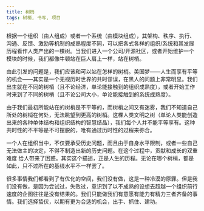 ```yaml
---
title: 树梢
tags: 树梢, 书写, 项目
---
```



根据一个组织（由人组成）或者一个系统（由模块组成），其架构、秩序、执行、沟通、反馈、激励等机制的成熟程度不同，可以把各式各样的组织/系统和其发展历程看作人类产出的一棵树。当我们进入一个公司/开源社区，或者开始维护一个模块的时候，我们都像牛顿站在巨人肩上一样，站在树梢。

由此引发的问题是，我们应该和可以站在怎样的树梢。美国梦——人生而享有平等的机会——其实是一个无视历时世界的共时谬误，在黑人的问题上非常明显。我们出生就在不同的树梢（且不论经济，单论能接触到的组织成熟度），或者开始工作时来到了不同的树梢（且不论公司大小，单论能接触到的系统成熟度）。

由于我们最初所能站在的树梢是不平等的，而树梢之间又有迷雾，我们不知道自己所处的树梢在何处，无法眺望到更高的树梢。这棵人类文明之树（单论人类能创造出来的各种单体结构和组织结构的智慧结晶），我们每个人并不能平等享有。这种共时性的不平等是不可摆脱的，唯有通过历时性的过程来弥合。

一个人在组织当中，不仅要承受历史问题，而且由于自身水平限制，或者一些自己无法做主的决定，不得不制造出新的历史问题。在这个过程中，贡献和成长的双重难度 给人带来了困惑。其实这个描述，正是人生的历程。无论在哪个树梢，都是如此，只不过所在的基线水平不一样罢了。

很多事情我们都看到了有优化的空间，我们没有做，这是一种冷漠的原罪。但是我们没有做，是因为尝试过，失败过，意识到了以不成熟的设想去超越一个组织前行速度的企图往往是没有结果的。我们只能做我们有意愿有能力有精力三者齐备的事情。我们选择蛰伏，以期有更为合适的机会，出手、抓住、建功。

